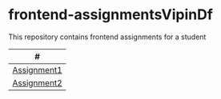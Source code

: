 # frontend-assignmentsVipinDf
This repository contains frontend assignments for a student

| # | 
| - | 
| [Assignment1](./Assignment1) | 
| [Assignment2](./Assignment2) | 